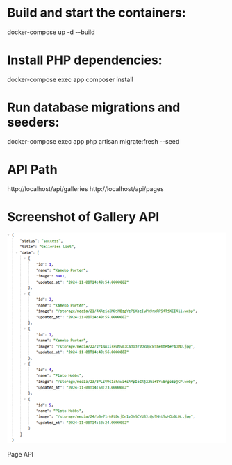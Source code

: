 # Build and start the containers:
docker-compose up -d --build

# Install PHP dependencies:
docker-compose exec app composer install

# Run database migrations and seeders:
docker-compose exec app php artisan migrate:fresh --seed

# API Path
http://localhost/api/galleries
http://localhost/api/pages

# Screenshot of Gallery API 
![Screenshot](https://github.com/Shristi1919/laravel11_cms/blob/master/public/img/app_screenshot/galleriesapi.PNG) 

Page API
